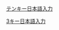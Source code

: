 [テンキー日本語入力](https://narazaka.github.io/tenkey-ja-input/)

[3キー日本語入力](https://narazaka.github.io/tenkey-ja-input/index2.html)
